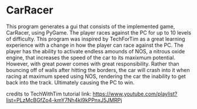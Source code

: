 # CarRacer
This program generates a gui that consists of the implemented game, CarRacer, using PyGame. The player races against the PC for up to 10 levels of difficulty. This program was inspired by TechForTim as a great learning experience with a change in how the player can race against the PC. The player has the ability to activate endless amounds of NOS, a nitrous oxide engine, that increases the speed of the car to its maxixmum potential. However, with great power comes with great responsibility. Rather than bouncing off of walls after hitting the borders, the car will crash into it when racing at maximum speed using NOS, rendering the car the inability to get back into the track. Ultimately causing the PC to win.

credits to TechWithTim
tutorial link: https://www.youtube.com/playlist?list=PLzMcBGfZo4-kmY7Nh4kI9kPPnxJ5JMRPj
